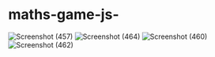 # maths-game-js-
![Screenshot (457)](https://user-images.githubusercontent.com/94373786/180591864-76ce71ff-bab3-4941-b35c-20b7aeb76799.png)
![Screenshot (464)](https://user-images.githubusercontent.com/94373786/180591866-b5767927-4574-4712-beaa-106c42b36b31.png)
![Screenshot (460)](https://user-images.githubusercontent.com/94373786/180591868-5990fbef-380a-4275-bcfc-0521c43ad53f.png)
![Screenshot (462)](https://user-images.githubusercontent.com/94373786/180591872-c7ccf7fa-b6b0-4a0f-8244-23705ca7130e.png)
